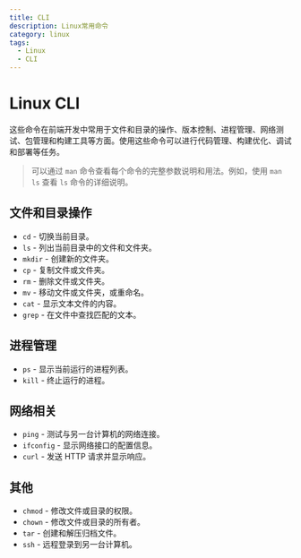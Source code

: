 ```yaml
---
title: CLI
description: Linux常用命令
category: linux
tags:
  - Linux
  - CLI
---
```


# Linux CLI

这些命令在前端开发中常用于文件和目录的操作、版本控制、进程管理、网络测试、包管理和构建工具等方面。使用这些命令可以进行代码管理、构建优化、调试和部署等任务。

> 可以通过 `man` 命令查看每个命令的完整参数说明和用法。例如，使用 `man ls` 查看 `ls` 命令的详细说明。

## 文件和目录操作

- `cd` - 切换当前目录。
- `ls` - 列出当前目录中的文件和文件夹。
- `mkdir` - 创建新的文件夹。
- `cp` - 复制文件或文件夹。
- `rm` - 删除文件或文件夹。
- `mv` - 移动文件或文件夹，或重命名。
- `cat` - 显示文本文件的内容。
- `grep` - 在文件中查找匹配的文本。

## 进程管理

- `ps` - 显示当前运行的进程列表。
- `kill` - 终止运行的进程。

## 网络相关

- `ping` - 测试与另一台计算机的网络连接。
- `ifconfig` - 显示网络接口的配置信息。
- `curl` - 发送 HTTP 请求并显示响应。

## 其他

- `chmod` - 修改文件或目录的权限。
- `chown` - 修改文件或目录的所有者。
- `tar` - 创建和解压归档文件。
- `ssh` - 远程登录到另一台计算机。

